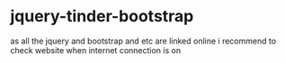 # jquery-tinder-bootstrap  
 
as  all the jquery and bootstrap and etc are linked online i recommend to check website when internet connection is on
